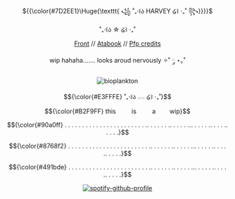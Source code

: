 <p align="center"> ${{\color{#7D2EE1}\Huge{\texttt{ ꧁  ˚₊‧꒰ა  HARVEY  ໒꒱ ‧₊˚ ꧂}}}}$



<div align="center"> ˚₊‧꒰ა ☆ ໒꒱ ‧₊˚


[Front](https://pluralkit.xyz/f/gkrvpo) // [Atabook](https://rahayunig.atabook.org/) // [Pfp credits](https://www.youtube.com/@Rahayunig)

wip hahaha....... looks aroud nervously ✧˚ ༘ ⋆｡˚ </div>



<div align="center">
  
 ![bioplankton](https://komarev.com/ghpvc/?username=WingedHumanity&abbreviated=true&label=CoolPeople&color=491bde)

<p align="center"> $${\color{#E3FFFE} ˚₊‧꒰ა 𓂋 ໒꒱ ‧₊˚}$$


<p align="center"> $${\color{#B2F9FF}
  this 
      is 
      a    wip}$$

<p align="center"> $${\color{#90a0ff}
  . . . . . . . . . . . . . . . . . . . . . . . .. . . . .  . .. . . . . ... . . . . .. . . . ..  . . .  .}$$

  <p align="center"> $${\color{#8768f2}
  . . . . . . . . . . . . . . . . . . . . . . . .. . . . .  . .. . . . . ... . . . . .. . . . ..  . . .  .}$$

  <p align="center"> $${\color{#491bde}
  . . . . . . . . . . . . . . . . . . . . . . . .. . . . .  . .. . . . . ... . . . . .. . . . ..  . . .  .}$$


<div align="center">
  
  [![spotify-github-profile](https://spotify-github-profile.kittinanx.com/api/view?uid=31t6iahnmjtxuosnnwfe3dhwkcsa&cover_image=true&theme=default&show_offline=false&background_color=121212&interchange=false&bar_color=00ffff)](https://github.com/kittinan/spotify-github-profile) </div>

